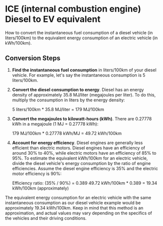 # ICE (internal combustion engine) Diesel to EV equivalent

How to convert the instantaneous fuel consumption of a diesel vehicle (in liters/100km) to the equivalent energy consumption of an electric vehicle (in kWh/100km).

## Conversion Steps

1. **Find the instantaneous fuel consumption** in liters/100km of your diesel vehicle. For example, let's say the instantaneous consumption is 5 liters/100km.

2. **Convert the diesel consumption to energy**. Diesel has an energy density of approximately 35.8 MJ/liter (megajoules per liter). To do this, multiply the consumption in liters by the energy density:

   5 liters/100km * 35.8 MJ/liter = 179 MJ/100km

3. **Convert the megajoules to kilowatt-hours (kWh)**. There are 0.27778 kWh in a megajoule (1 MJ = 0.27778 kWh):

   179 MJ/100km * 0.27778 kWh/MJ = 49.72 kWh/100km

4. **Account for energy efficiency**. Diesel engines are generally less efficient than electric motors. Diesel engines have an efficiency of around 30% to 40%, while electric motors have an efficiency of 85% to 95%. To estimate the equivalent kWh/100km for an electric vehicle, divide the diesel vehicle's energy consumption by the ratio of engine efficiencies. Assume the diesel engine efficiency is 35% and the electric motor efficiency is 90%:

   Efficiency ratio: (35% / 90%) = 0.389
   49.72 kWh/100km * 0.389 = 19.34 kWh/100km (approximately)

The equivalent energy consumption for an electric vehicle with the same instantaneous consumption as our diesel vehicle example would be approximately 19.34 kWh/100km. Keep in mind that this method is an approximation, and actual values may vary depending on the specifics of the vehicles and their driving conditions.
